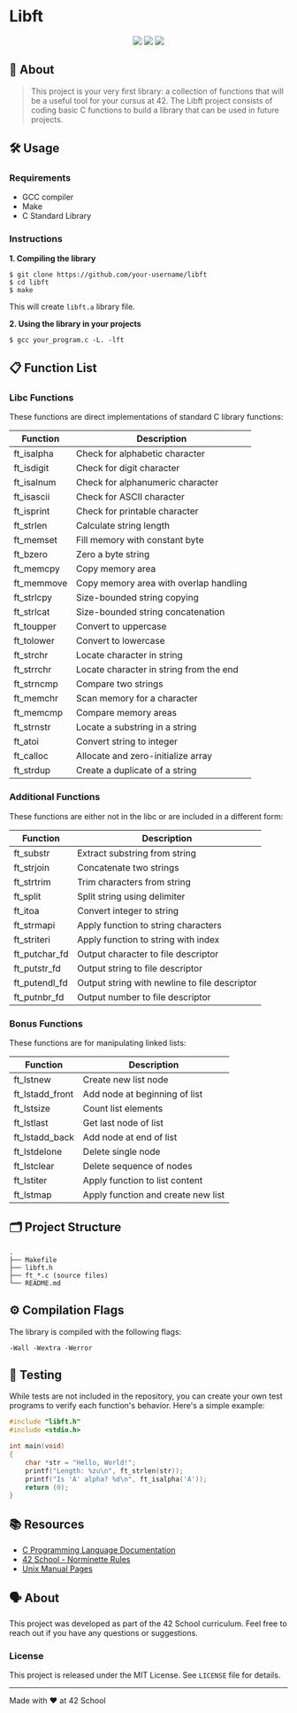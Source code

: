 # Libft

<div align="center">
  <img src="https://img.shields.io/badge/42-project-000000"/>
  <img src="https://img.shields.io/badge/language-C-blue"/>
  <img src="https://img.shields.io/badge/norminette-passing-success"/>
</div>

## 📝 About

> This project is your very first library: a collection of functions that will be a useful tool for your cursus at 42. The Libft project consists of coding basic C functions to build a library that can be used in future projects.

## 🛠️ Usage

### Requirements

- GCC compiler
- Make
- C Standard Library

### Instructions

**1. Compiling the library**
```shell
$ git clone https://github.com/your-username/libft
$ cd libft
$ make
```

This will create `libft.a` library file.

**2. Using the library in your projects**
```shell
$ gcc your_program.c -L. -lft
```

## 📋 Function List

### Libc Functions
These functions are direct implementations of standard C library functions:

| Function | Description |
|----------|-------------|
| ft_isalpha | Check for alphabetic character |
| ft_isdigit | Check for digit character |
| ft_isalnum | Check for alphanumeric character |
| ft_isascii | Check for ASCII character |
| ft_isprint | Check for printable character |
| ft_strlen | Calculate string length |
| ft_memset | Fill memory with constant byte |
| ft_bzero | Zero a byte string |
| ft_memcpy | Copy memory area |
| ft_memmove | Copy memory area with overlap handling |
| ft_strlcpy | Size-bounded string copying |
| ft_strlcat | Size-bounded string concatenation |
| ft_toupper | Convert to uppercase |
| ft_tolower | Convert to lowercase |
| ft_strchr | Locate character in string |
| ft_strrchr | Locate character in string from the end |
| ft_strncmp | Compare two strings |
| ft_memchr | Scan memory for a character |
| ft_memcmp | Compare memory areas |
| ft_strnstr | Locate a substring in a string |
| ft_atoi | Convert string to integer |
| ft_calloc | Allocate and zero-initialize array |
| ft_strdup | Create a duplicate of a string |

### Additional Functions
These functions are either not in the libc or are included in a different form:

| Function | Description |
|----------|-------------|
| ft_substr | Extract substring from string |
| ft_strjoin | Concatenate two strings |
| ft_strtrim | Trim characters from string |
| ft_split | Split string using delimiter |
| ft_itoa | Convert integer to string |
| ft_strmapi | Apply function to string characters |
| ft_striteri | Apply function to string with index |
| ft_putchar_fd | Output character to file descriptor |
| ft_putstr_fd | Output string to file descriptor |
| ft_putendl_fd | Output string with newline to file descriptor |
| ft_putnbr_fd | Output number to file descriptor |

### Bonus Functions
These functions are for manipulating linked lists:

| Function | Description |
|----------|-------------|
| ft_lstnew | Create new list node |
| ft_lstadd_front | Add node at beginning of list |
| ft_lstsize | Count list elements |
| ft_lstlast | Get last node of list |
| ft_lstadd_back | Add node at end of list |
| ft_lstdelone | Delete single node |
| ft_lstclear | Delete sequence of nodes |
| ft_lstiter | Apply function to list content |
| ft_lstmap | Apply function and create new list |

## 🗂️ Project Structure

```
.
├── Makefile
├── libft.h
├── ft_*.c (source files)
└── README.md
```

## ⚙️ Compilation Flags

The library is compiled with the following flags:
```
-Wall -Wextra -Werror
```

## 🧪 Testing

While tests are not included in the repository, you can create your own test programs to verify each function's behavior. Here's a simple example:

```c
#include "libft.h"
#include <stdio.h>

int main(void)
{
    char *str = "Hello, World!";
    printf("Length: %zu\n", ft_strlen(str));
    printf("Is 'A' alpha? %d\n", ft_isalpha('A'));
    return (0);
}
```

## 📚 Resources

- [C Programming Language Documentation](https://devdocs.io/c/)
- [42 School - Norminette Rules](https://github.com/42School/norminette)
- [Unix Manual Pages](https://www.unix.com/man-page/POSIX/3/)

## 🗣️ About

This project was developed as part of the 42 School curriculum. Feel free to reach out if you have any questions or suggestions.

### License

This project is released under the MIT License. See `LICENSE` file for details.

---
Made with ❤️ at 42 School
